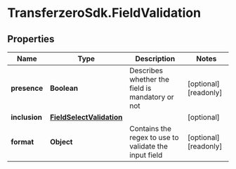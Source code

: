 # TransferzeroSdk.FieldValidation

## Properties

Name | Type | Description | Notes
------------ | ------------- | ------------- | -------------
**presence** | **Boolean** | Describes whether the field is mandatory or not | [optional] [readonly] 
**inclusion** | [**FieldSelectValidation**](FieldSelectValidation.md) |  | [optional] 
**format** | **Object** | Contains the regex to use to validate the input field | [optional] [readonly] 


